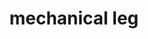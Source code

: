 ---
layout: smileys&emotion
title: mechanical leg
emoji: mechanical_leg
permalink: 🦿.html
image: assets/img/3moji/mechanical_leg.png
---